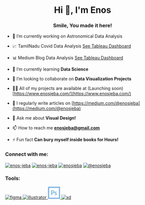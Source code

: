<!--

### Hi there 👋
I am Enos, Smile, you made it here.
**enosjeba/enosjeba** is a ✨ _special_ ✨ repository because its `README.md` (this file) appears on your GitHub profile.

Here are some ideas to get you started:


- 🔭 I’m Working on Atronomical Data Analysis
- 🌱 I’m currently learning Data Science
- 👯 I’m looking to collaborate on Data Visualization Projects
- 💬 Ask me about Visual Design!
- ⚡ Fun fact: Can stay buried inside books for hours!
## Connect with me
[<img align="left" alt="linked-in" src="https://img.shields.io/badge/linkedin-%230077B5.svg?&style=for-the-badge&logo=linkedin&logoColor=white" />](https://www.linkedin.com/in/enos-jeba-303451154/)
[<img align="left" alt="medium" src="https://img.shields.io/badge/medium-%2312100E.svg?&style=for-the-badge&logo=medium&logoColor=white" />](https://enosjeba.medium.com/)
[<img align="left" alt="stack-overflow" src="https://img.shields.io/badge/stack%20overflow-FE7A16?logo=stack-overflow&logoColor=white&style=for-the-badge" />](https://stackoverflow.com/users/8609909/enos-jeba)
<br>
<br>
-->
<h1 align="center">Hi 👋, I'm Enos</h1>
<h3 align="center">Smile, You made it here!</h3>

- 🔭 I’m currently working on Astronomical Data Analysis

- 📈 TamilNadu Covid Data Analysis [See Tableau Dashboard](https://public.tableau.com/app/profile/enos.jeba/viz/TnCovidStats/EmbarkedBeds)

- 📊 Medium Blog Data Analysis [See Tableau Dashboard](https://public.tableau.com/app/profile/enos.jeba/viz/MediumBlogDataVisualization/Dashboard1)

- 🌱 I’m currently learning **Data Science**

- 👯 I’m looking to collaborate on **Data Visualization Projects**

- 👨‍💻 All of my projects are available at (Launching soon) [https://www.enosjeba.com/](https://www.enosjeba.com/)

- 📝 I regularly write articles on [https://medium.com/@enosjeba](https://medium.com/@enosjeba)

- 💬 Ask me about **Visual Design!**

- 📫 How to reach me **enosjeba@gmail.com**

- ⚡ Fun fact **Can bury myself inside books for Hours!**

<h3 align="left">Connect with me:</h3>
<p align="left">
<a href="https://linkedin.com/in/enos-jeba" target="blank"><img align="center" src="https://raw.githubusercontent.com/rahuldkjain/github-profile-readme-generator/master/src/images/icons/Social/linked-in-alt.svg" alt="enos-jeba" height="30" width="40" /></a>
<a href="https://stackoverflow.com/users/8609909/enos-jeba" target="blank"><img align="center" src="https://raw.githubusercontent.com/rahuldkjain/github-profile-readme-generator/master/src/images/icons/Social/stack-overflow.svg" alt="enos-jeba" height="30" width="40" /></a>
<a href="https://www.behance.net/enosjeba" target="blank"><img align="center" src="https://raw.githubusercontent.com/rahuldkjain/github-profile-readme-generator/master/src/images/icons/Social/behance.svg" alt="enosjeba" height="30" width="40" /></a>
<a href="https://medium.com/@enosjeba" target="blank"><img align="center" src="https://raw.githubusercontent.com/rahuldkjain/github-profile-readme-generator/master/src/images/icons/Social/medium.svg" alt="@enosjeba" height="30" width="40" /></a>
</p>

<h3 align="left">Tools:</h3>
<p align="left"> <a href="https://www.figma.com/" target="_blank"> <img src="https://www.vectorlogo.zone/logos/figma/figma-icon.svg" alt="figma" width="40" height="40"/> </a> <a href="https://www.adobe.com/in/products/illustrator.html" target="_blank"> <img src="https://www.vectorlogo.zone/logos/adobe_illustrator/adobe_illustrator-icon.svg" alt="illustrator" width="40" height="40"/> </a> <a href="https://www.photoshop.com/en" target="_blank"> <img src="https://raw.githubusercontent.com/devicons/devicon/master/icons/photoshop/photoshop-line.svg" alt="photoshop" width="40" height="40"/> </a> <a href="https://www.adobe.com/products/xd.html" target="_blank"> <img src="https://cdn.worldvectorlogo.com/logos/adobe-xd.svg" alt="xd" width="40" height="40"/> </a> </p>
